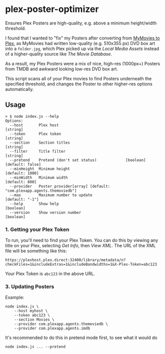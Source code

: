 # plex-poster-optimizer

Ensures Plex Posters are high-quality, e.g. above a minimum height/width threshold.

I found that I wanted to "fix" my Posters after converting from [MyMovies to Plex](https://github.com/nicjansma/mymovies2plex),
as MyMovies had written low-quality (e.g. 510x355 px) DVD box art into a `folder.jpg`, which Plex picked up via
the _Local Media Assets_ instead of a higher-quality source like _The Movie Database_.

As a result, my Plex Posters were a mix of nice, high-res (1000px+) Posters from TMDB and awkward looking low-res DVD box art.

This script scans all of your Plex movies to find Posters underneath the specified threshold, and changes the Poster to other
higher-res options automatically.

## Usage

```
> $ node index.js --help
Options:
  --host       Plex host                                                [string]
  --token      Plex token                                               [string]
  --section    Section titles                                           [string]
  --filter     Title filter                                             [string]
  --pretend    Pretend (don't set status)             [boolean] [default: false]
  --minHeight  Minimum height                                    [default: 1000]
  --minWidth   Minimum width                                      [default: 800]
  --provider   Poster provider[array] [default: "com.plexapp.agents.themoviedb"]
  --max        Maximum number to update                          [default: "-1"]
  --help       Show help                                               [boolean]
  --version    Show version number                                     [boolean]
```

### 1. Getting your Plex Token

To run, you'll need to find your Plex Token.  You can do this by viewing
any title on your Plex, selecting _Get Info_, then _View XML_.  The URL of the
XML file will be something like this:

```
https://plexhost.plex.direct:32400/library/metadata/n?checkFiles=1&includeExtras=1&includeBandwidths=1&X-Plex-Token=abc123
```

Your Plex Token is `abc123` in the above URL.

### 3. Updating Posters

Example:

```
node index.js \
    --host myhost \
    --token abc123 \
    --section Movies \
    --provider com.plexapp.agents.themoviedb \
    --provider com.plexapp.agents.imdb
```

It's recommended to do this in pretend mode first, to see what it would do

```
node index.js ... --pretend
```
